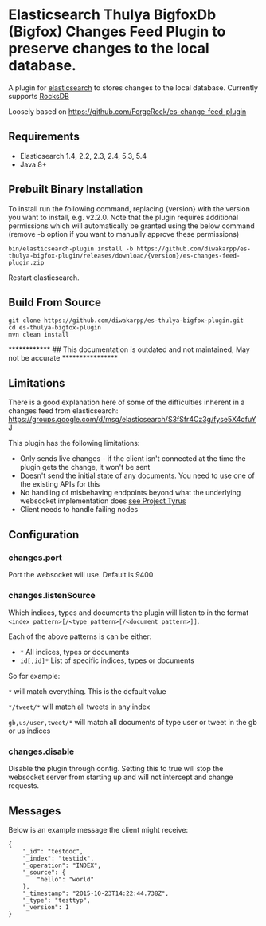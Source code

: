 # Elasticsearch Thulya BigfoxDb (Bigfox) Changes Feed Plugin to preserve changes to the local database.

A plugin for [elasticsearch](https://www.elastic.co/products/elasticsearch) to stores changes to the local database. Currently supports [RocksDB](https://github.com/facebook/rocksdb/)

Loosely based on https://github.com/ForgeRock/es-change-feed-plugin

## Requirements

* Elasticsearch 1.4, 2.2, 2.3, 2.4, 5.3, 5.4
* Java 8+

## Prebuilt Binary Installation     

To install run the following command, replacing {version} with the version you want to install, e.g. v2.2.0. Note that 
the plugin requires additional permissions which will automatically be granted using the below command (remove -b option
if you want to manually approve these permissions)

    bin/elasticsearch-plugin install -b https://github.com/diwakarpp/es-thulya-bigfox-plugin/releases/download/{version}/es-changes-feed-plugin.zip

Restart elasticsearch.

## Build From Source

    git clone https://github.com/diwakarpp/es-thulya-bigfox-plugin.git
    cd es-thulya-bigfox-plugin
    mvn clean install

************  ## This documentation is outdated and not maintained; May not be accurate ****************

## Limitations

There is a good explanation here of some of the difficulties inherent in a changes feed from elasticsearch:
https://groups.google.com/d/msg/elasticsearch/S3fSfr4Cz3g/fyse5X4ofuYJ

This plugin has the following limitations:

* Only sends live changes - if the client isn't connected at the time the plugin gets the change, it won't be sent
* Doesn't send the initial state of any documents. You need to use one of the existing APIs for this
* No handling of misbehaving endpoints beyond what the underlying websocket implementation does [see Project Tyrus](https://tyrus.java.net/)
* Client needs to handle failing nodes


## Configuration

### changes.port
Port the websocket will use. Default is 9400

### changes.listenSource 
Which indices, types and documents the plugin will listen to in the format `<index_pattern>[/<type_pattern>[/<document_pattern>]]`.

Each of the above patterns is can be either:

* `*` All indices, types or documents
* `id[,id]*` List of specific indices, types or documents

So for example:

`*` will match everything. This is the default value

`*/tweet/*` will match all tweets in any index

`gb,us/user,tweet/*` will match all documents of type user or tweet in the gb or us indices

### changes.disable
Disable the plugin through config. Setting this to true will stop the websocket server 
from starting up and will not intercept and change requests.

## Messages

Below is an example message the client might receive:

    {
        "_id": "testdoc",
        "_index": "testidx",
        "_operation": "INDEX",
        "_source": {
            "hello": "world"
        },
        "_timestamp": "2015-10-23T14:22:44.738Z",
        "_type": "testtyp",
        "_version": 1
    }
